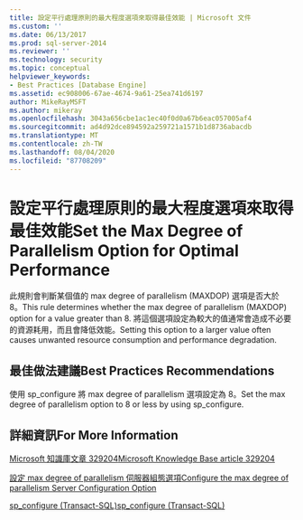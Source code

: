 ```yaml
---
title: 設定平行處理原則的最大程度選項來取得最佳效能 | Microsoft 文件
ms.custom: ''
ms.date: 06/13/2017
ms.prod: sql-server-2014
ms.reviewer: ''
ms.technology: security
ms.topic: conceptual
helpviewer_keywords:
- Best Practices [Database Engine]
ms.assetid: ec908006-67ae-4674-9a61-25ea741d6197
author: MikeRayMSFT
ms.author: mikeray
ms.openlocfilehash: 3043a656cbe1ac1ec40f0d0a67b6eac057005af4
ms.sourcegitcommit: ad4d92dce894592a259721a1571b1d8736abacdb
ms.translationtype: MT
ms.contentlocale: zh-TW
ms.lasthandoff: 08/04/2020
ms.locfileid: "87708209"
---
```

# <a name="set-the-max-degree-of-parallelism-option-for-optimal-performance"></a><span data-ttu-id="9a82a-102">設定平行處理原則的最大程度選項來取得最佳效能</span><span class="sxs-lookup"><span data-stu-id="9a82a-102">Set the Max Degree of Parallelism Option for Optimal Performance</span></span>
  <span data-ttu-id="9a82a-103">此規則會判斷某個值的 max degree of parallelism (MAXDOP) 選項是否大於 8。</span><span class="sxs-lookup"><span data-stu-id="9a82a-103">This rule determines whether the max degree of parallelism (MAXDOP) option for a value greater than 8.</span></span> <span data-ttu-id="9a82a-104">將這個選項設定為較大的值通常會造成不必要的資源耗用，而且會降低效能。</span><span class="sxs-lookup"><span data-stu-id="9a82a-104">Setting this option to a larger value often causes unwanted resource consumption and performance degradation.</span></span>  
  
## <a name="best-practices-recommendations"></a><span data-ttu-id="9a82a-105">最佳做法建議</span><span class="sxs-lookup"><span data-stu-id="9a82a-105">Best Practices Recommendations</span></span>  
 <span data-ttu-id="9a82a-106">使用 sp_configure 將 max degree of parallelism 選項設定為 8。</span><span class="sxs-lookup"><span data-stu-id="9a82a-106">Set the max degree of parallelism option to 8 or less by using sp_configure.</span></span>  
  
## <a name="for-more-information"></a><span data-ttu-id="9a82a-107">詳細資訊</span><span class="sxs-lookup"><span data-stu-id="9a82a-107">For More Information</span></span>  
 [<span data-ttu-id="9a82a-108">Microsoft 知識庫文章 329204</span><span class="sxs-lookup"><span data-stu-id="9a82a-108">Microsoft Knowledge Base article 329204</span></span>](https://go.microsoft.com/fwlink/?linkid=117786)  
  
 [<span data-ttu-id="9a82a-109">設定 max degree of parallelism 伺服器組態選項</span><span class="sxs-lookup"><span data-stu-id="9a82a-109">Configure the max degree of parallelism Server Configuration Option</span></span>](../../database-engine/configure-windows/configure-the-max-degree-of-parallelism-server-configuration-option.md)  
  
 [<span data-ttu-id="9a82a-110">sp_configure &#40;Transact-SQL&#41;</span><span class="sxs-lookup"><span data-stu-id="9a82a-110">sp_configure &#40;Transact-SQL&#41;</span></span>](/sql/relational-databases/system-stored-procedures/sp-configure-transact-sql)  
  
  

